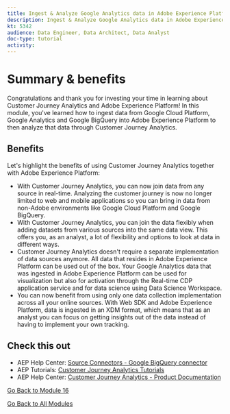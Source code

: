 ```yaml
---
title: Ingest & Analyze Google Analytics data in Adobe Experience Platform with the BigQuery Source Connector - Summary
description: Ingest & Analyze Google Analytics data in Adobe Experience Platform with the BigQuery Source Connector - Summary
kt: 5342
audience: Data Engineer, Data Architect, Data Analyst
doc-type: tutorial
activity: 
---
```


# Summary & benefits

Congratulations and thank you for investing your time in learning about Customer Journey Analytics and Adobe Experience Platform! 
In this module, you've learned how to ingest data from Google Cloud Platform, Google Analytics and Google BigQuery into Adobe Experience Platform to then analyze that data through Customer Journey Analytics. 

## Benefits

Let's highlight the benefits of using Customer Journey Analytics together with Adobe Experience Platform:

- With Customer Journey Analytics, you can now join data from any source in real-time. Analyzing the customer journey is now no longer limited to web and mobile applications so you can bring in data from non-Adobe environments like Google Cloud Platform and Google BigQuery.
- With Customer Journey Analytics, you can join the data flexibly when adding datasets from various sources into the same data view. This offers you, as an analyst, a lot of flexibility and options to look at data in different ways.
- Customer Journey Analytics doesn't require a separate implementation of data sources anymore. All data that resides in Adobe Experience Platform can be used out of the box. Your Google Analytics data that was ingested in Adobe Experience Platform can be used for visualization but also for activation through the Real-time CDP application service and for data science using Data Science Workspace.
- You can now benefit from using only one data collection implementation across all your online sources. With Web SDK and Adobe Experience Platform, data is ingested in an XDM format, which means that as an analyst you can focus on getting insights out of the data instead of having to implement your own tracking.

## Check this out

- AEP Help Center: [Source Connectors - Google BigQuery connector](https://docs.adobe.com/content/help/en/experience-platform/sources/connectors/databases/bigquery.html)
- AEP Tutorials: [Customer Journey Analytics Tutorials](https://docs.adobe.com/content/help/en/platform-learn/tutorials/cja/understanding-customer-journey-analytics.html)
- AEP Help Center: [Customer Journey Analytics - Product Documentation](https://docs.adobe.com/content/help/en/analytics-platform/using/cja-landing.html )

[Go Back to Module 16](./customer-journey-analytics-bigquery-gcp.md)

[Go Back to All Modules](./../../overview.md)
